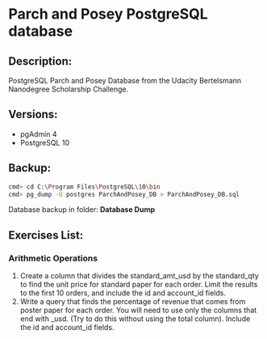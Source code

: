 # Parch and Posey PostgreSQL database


## Description:

PostgreSQL Parch and Posey Database from the Udacity Bertelsmann Nanodegree Scholarship Challenge.


## Versions:

- pgAdmin 4
- PostgreSQL 10


## Backup:

```bash
cmd> cd C:\Program Files\PostgreSQL\10\bin
cmd> pg_dump -U postgres ParchAndPosey_DB > ParchAndPosey_DB.sql
```

Database backup in folder: <b>Database Dump</b>


## Exercises List:

### Arithmetic Operations
1. Create a column that divides the standard_amt_usd by the standard_qty to find the unit price for standard paper for each order. 
   Limit the results to the first 10 orders, and include the id and account_id fields. 
2. Write a query that finds the percentage of revenue that comes from poster paper for each order. 
   You will need to use only the columns that end with _usd. (Try to do this without using the total column). 
   Include the id and account_id fields.
